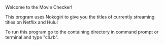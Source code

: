Welcome to the Movie Checker!

This program uses Nokogiri to give you the titles of currently streaming titles on Netflix and Hulu!

To run this program go to the containing directory in command prompt or terminal and type "cli.rb".
